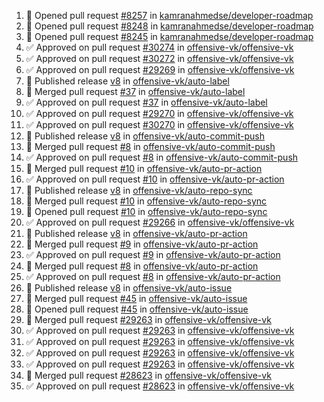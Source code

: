 <!--START_SECTION:activity-->
1. 💪 Opened pull request [#8257](https://github.com/kamranahmedse/developer-roadmap/pull/8257) in [kamranahmedse/developer-roadmap](https://github.com/kamranahmedse/developer-roadmap)
2. 💪 Opened pull request [#8248](https://github.com/kamranahmedse/developer-roadmap/pull/8248) in [kamranahmedse/developer-roadmap](https://github.com/kamranahmedse/developer-roadmap)
3. 💪 Opened pull request [#8245](https://github.com/kamranahmedse/developer-roadmap/pull/8245) in [kamranahmedse/developer-roadmap](https://github.com/kamranahmedse/developer-roadmap)
4. ✅ Approved on pull request [#30274](https://github.com/offensive-vk/offensive-vk/pull/30274) in [offensive-vk/offensive-vk](https://github.com/offensive-vk/offensive-vk)
5. ✅ Approved on pull request [#30272](https://github.com/offensive-vk/offensive-vk/pull/30272) in [offensive-vk/offensive-vk](https://github.com/offensive-vk/offensive-vk)
6. ✅ Approved on pull request [#29269](https://github.com/offensive-vk/offensive-vk/pull/29269) in [offensive-vk/offensive-vk](https://github.com/offensive-vk/offensive-vk)
7. 🚀 Published release [v8](https://github.com/offensive-vk/auto-label/releases/tag/v8) in [offensive-vk/auto-label](https://github.com/offensive-vk/auto-label)
8. 🎉  Merged pull request [#37](https://github.com/offensive-vk/auto-label/pull/37) in [offensive-vk/auto-label](https://github.com/offensive-vk/auto-label)
9. ✅ Approved on pull request [#37](https://github.com/offensive-vk/auto-label/pull/37) in [offensive-vk/auto-label](https://github.com/offensive-vk/auto-label)
10. ✅ Approved on pull request [#29270](https://github.com/offensive-vk/offensive-vk/pull/29270) in [offensive-vk/offensive-vk](https://github.com/offensive-vk/offensive-vk)
11. ✅ Approved on pull request [#30270](https://github.com/offensive-vk/offensive-vk/pull/30270) in [offensive-vk/offensive-vk](https://github.com/offensive-vk/offensive-vk)
12. 🚀 Published release [v8](https://github.com/offensive-vk/auto-commit-push/releases/tag/v8) in [offensive-vk/auto-commit-push](https://github.com/offensive-vk/auto-commit-push)
13. 🎉  Merged pull request [#8](https://github.com/offensive-vk/auto-commit-push/pull/8) in [offensive-vk/auto-commit-push](https://github.com/offensive-vk/auto-commit-push)
14. ✅ Approved on pull request [#8](https://github.com/offensive-vk/auto-commit-push/pull/8) in [offensive-vk/auto-commit-push](https://github.com/offensive-vk/auto-commit-push)
15. 🎉  Merged pull request [#10](https://github.com/offensive-vk/auto-pr-action/pull/10) in [offensive-vk/auto-pr-action](https://github.com/offensive-vk/auto-pr-action)
16. ✅ Approved on pull request [#10](https://github.com/offensive-vk/auto-pr-action/pull/10) in [offensive-vk/auto-pr-action](https://github.com/offensive-vk/auto-pr-action)
17. 🚀 Published release [v8](https://github.com/offensive-vk/auto-repo-sync/releases/tag/v8) in [offensive-vk/auto-repo-sync](https://github.com/offensive-vk/auto-repo-sync)
18. 🎉  Merged pull request [#10](https://github.com/offensive-vk/auto-repo-sync/pull/10) in [offensive-vk/auto-repo-sync](https://github.com/offensive-vk/auto-repo-sync)
19. 💪 Opened pull request [#10](https://github.com/offensive-vk/auto-repo-sync/pull/10) in [offensive-vk/auto-repo-sync](https://github.com/offensive-vk/auto-repo-sync)
20. ✅ Approved on pull request [#29266](https://github.com/offensive-vk/offensive-vk/pull/29266) in [offensive-vk/offensive-vk](https://github.com/offensive-vk/offensive-vk)
21. 🚀 Published release [v8](https://github.com/offensive-vk/auto-pr-action/releases/tag/v8) in [offensive-vk/auto-pr-action](https://github.com/offensive-vk/auto-pr-action)
22. 🎉  Merged pull request [#9](https://github.com/offensive-vk/auto-pr-action/pull/9) in [offensive-vk/auto-pr-action](https://github.com/offensive-vk/auto-pr-action)
23. ✅ Approved on pull request [#9](https://github.com/offensive-vk/auto-pr-action/pull/9) in [offensive-vk/auto-pr-action](https://github.com/offensive-vk/auto-pr-action)
24. 🎉  Merged pull request [#8](https://github.com/offensive-vk/auto-pr-action/pull/8) in [offensive-vk/auto-pr-action](https://github.com/offensive-vk/auto-pr-action)
25. ✅ Approved on pull request [#8](https://github.com/offensive-vk/auto-pr-action/pull/8) in [offensive-vk/auto-pr-action](https://github.com/offensive-vk/auto-pr-action)
26. 🚀 Published release [v8](https://github.com/offensive-vk/auto-issue/releases/tag/v8) in [offensive-vk/auto-issue](https://github.com/offensive-vk/auto-issue)
27. 🎉  Merged pull request [#45](https://github.com/offensive-vk/auto-issue/pull/45) in [offensive-vk/auto-issue](https://github.com/offensive-vk/auto-issue)
28. 💪 Opened pull request [#45](https://github.com/offensive-vk/auto-issue/pull/45) in [offensive-vk/auto-issue](https://github.com/offensive-vk/auto-issue)
29. 🎉  Merged pull request [#29263](https://github.com/offensive-vk/offensive-vk/pull/29263) in [offensive-vk/offensive-vk](https://github.com/offensive-vk/offensive-vk)
30. ✅ Approved on pull request [#29263](https://github.com/offensive-vk/offensive-vk/pull/29263) in [offensive-vk/offensive-vk](https://github.com/offensive-vk/offensive-vk)
31. ✅ Approved on pull request [#29263](https://github.com/offensive-vk/offensive-vk/pull/29263) in [offensive-vk/offensive-vk](https://github.com/offensive-vk/offensive-vk)
32. ✅ Approved on pull request [#29263](https://github.com/offensive-vk/offensive-vk/pull/29263) in [offensive-vk/offensive-vk](https://github.com/offensive-vk/offensive-vk)
33. ✅ Approved on pull request [#29263](https://github.com/offensive-vk/offensive-vk/pull/29263) in [offensive-vk/offensive-vk](https://github.com/offensive-vk/offensive-vk)
34. 🎉  Merged pull request [#28623](https://github.com/offensive-vk/offensive-vk/pull/28623) in [offensive-vk/offensive-vk](https://github.com/offensive-vk/offensive-vk)
35. ✅ Approved on pull request [#28623](https://github.com/offensive-vk/offensive-vk/pull/28623) in [offensive-vk/offensive-vk](https://github.com/offensive-vk/offensive-vk)
<!--END_SECTION:activity-->
